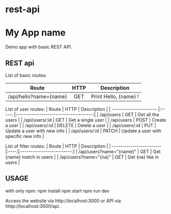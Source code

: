 # rest-api

# My App name
Demo app with basic REST API.

## REST api
List of basic routes:

| Route                  | HTTP | Description           |
| ---------------------- |:---: |:---------------------:|
| /api/hello?name={name} | GET  | Print Hello, {name} ! |

List of user routes:
| Route                  | HTTP   | Description                           |
| ---------------------- |:-----: |:-------------------------------------:|
| /api/users             | GET    | Get all the users                     |
| /api/users/:id         | GET    | Get a single user                     |
| /api/users             | POST   | Create a user                         |
| /api/users/:id         | DELETE | Delete a user                         |
| /api/users/:id         | PUT    | Update a user with new info           |
| /api/users/:id         | PATCH  | Update a user with specific new info  |

List of filter routes:
| Route                    | HTTP | Description               |
| ------------------------ |:----:|:-------------------------:|
| /api/users?name="{name}" | GET  | Get {name} match in users |
| /api/users?name="{na}"   | GET  | Get {na} like in users    |

## USAGE
with only npm:
npm install
npm start
npm run dev

Access the website via http://localhost:3000 or API via
hhtp://localhost:3000/api  .
